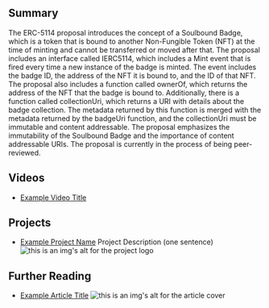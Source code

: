## Summary

The ERC-5114 proposal introduces the concept of a Soulbound Badge, which is a token that is bound to another Non-Fungible Token (NFT) at the time of minting and cannot be transferred or moved after that. The proposal includes an interface called IERC5114, which includes a Mint event that is fired every time a new instance of the badge is minted. The event includes the badge ID, the address of the NFT it is bound to, and the ID of that NFT. The proposal also includes a function called ownerOf, which returns the address of the NFT that the badge is bound to. Additionally, there is a function called collectionUri, which returns a URI with details about the badge collection. The metadata returned by this function is merged with the metadata returned by the badgeUri function, and the collectionUri must be immutable and content addressable. The proposal emphasizes the immutability of the Soulbound Badge and the importance of content addressable URIs. The proposal is currently in the process of being peer-reviewed.

## Videos

- [Example Video Title](https://www.youtube.com/watch?v=TDGq4aeevgY)

## Projects

- [Example Project Name](https://xxxx.xxx/xxxxx) Project Description (one sentence) ![this is an img's alt for the project logo](https://xxxx.xxx/project-logo.xxx)

## Further Reading

- [Example Article Title](https://xxxx.xxx/xxxxx) ![this is an img's alt for the article cover](https://xxxx.xxx/article-cover.xxx)
